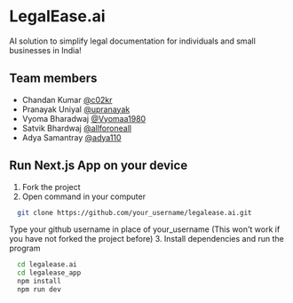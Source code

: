 # LegalEase.ai

AI solution to simplify legal documentation for individuals and small businesses in India!

## Team members

- Chandan Kumar [@c02kr](https://github.com/c02kr)
- Pranayak Uniyal [@upranayak](https://github.com/upranayak)
- Vyoma Bharadwaj [@Vyomaa1980](https://github.com/Vyomaa1980)
- Satvik Bhardwaj [@allforoneall](https://github.com/allforoneall)
- Adya Samantray [@adya110](https://github.com/adya110)

## Run Next.js App on your device

1. Fork the project
2. Open command in your computer

```bash
  git clone https://github.com/your_username/legalease.ai.git
```
Type your github username in place of your_username (This won't work if you have not forked the project before)
3. Install dependencies and run the program
```bash
  cd legalease.ai
  cd legalease_app
  npm install
  npm run dev
```

